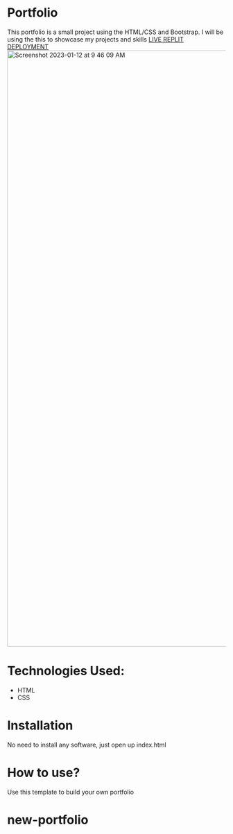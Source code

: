 # Portfolio
This portfolio is a small project using the HTML/CSS and Bootstrap. I will be using the this to showcase my projects and skills [LIVE REPLIT DEPLOYMENT](https://portfolio-updated.mjvazquez1.repl.co/)
<img width="1376" alt="Screenshot 2023-01-12 at 9 46 09 AM" src="https://user-images.githubusercontent.com/113742504/211977837-6d68d764-1877-4279-998c-9c2a47ae4f50.png">

# Technologies Used:
* HTML
* CSS
# Installation
 No need to install any software, just open up index.html
# How to use?
Use this template to build your own portfolio
# new-portfolio
